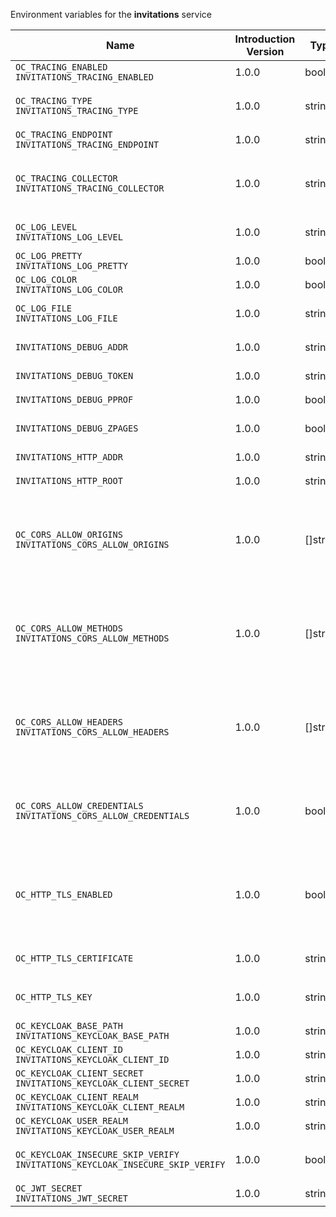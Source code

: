 Environment variables for the **invitations** service

| Name | Introduction Version | Type | Description | Default Value |
|---|---|---|---|---|
|`OC_TRACING_ENABLED`<br/>`INVITATIONS_TRACING_ENABLED`| 1.0.0 |bool|`Activates tracing.`|false|
|`OC_TRACING_TYPE`<br/>`INVITATIONS_TRACING_TYPE`| 1.0.0 |string|`The type of tracing. Defaults to '', which is the same as 'jaeger'. Allowed tracing types are 'jaeger' and '' as of now.`||
|`OC_TRACING_ENDPOINT`<br/>`INVITATIONS_TRACING_ENDPOINT`| 1.0.0 |string|`The endpoint of the tracing agent.`||
|`OC_TRACING_COLLECTOR`<br/>`INVITATIONS_TRACING_COLLECTOR`| 1.0.0 |string|`The HTTP endpoint for sending spans directly to a collector, i.e. \http://jaeger-collector:14268/api/traces. Only used if the tracing endpoint is unset.`||
|`OC_LOG_LEVEL`<br/>`INVITATIONS_LOG_LEVEL`| 1.0.0 |string|`The log level. Valid values are: 'panic', 'fatal', 'error', 'warn', 'info', 'debug', 'trace'.`||
|`OC_LOG_PRETTY`<br/>`INVITATIONS_LOG_PRETTY`| 1.0.0 |bool|`Activates pretty log output.`|false|
|`OC_LOG_COLOR`<br/>`INVITATIONS_LOG_COLOR`| 1.0.0 |bool|`Activates colorized log output.`|false|
|`OC_LOG_FILE`<br/>`INVITATIONS_LOG_FILE`| 1.0.0 |string|`The path to the log file. Activates logging to this file if set.`||
|`INVITATIONS_DEBUG_ADDR`| 1.0.0 |string|`Bind address of the debug server, where metrics, health, config and debug endpoints will be exposed.`|127.0.0.1:9269|
|`INVITATIONS_DEBUG_TOKEN`| 1.0.0 |string|`Token to secure the metrics endpoint.`||
|`INVITATIONS_DEBUG_PPROF`| 1.0.0 |bool|`Enables pprof, which can be used for profiling.`|false|
|`INVITATIONS_DEBUG_ZPAGES`| 1.0.0 |bool|`Enables zpages, which can be used for collecting and viewing in-memory traces.`|false|
|`INVITATIONS_HTTP_ADDR`| 1.0.0 |string|`The bind address of the HTTP service.`|127.0.0.1:9265|
|`INVITATIONS_HTTP_ROOT`| 1.0.0 |string|`Subdirectory that serves as the root for this HTTP service.`|/graph/v1.0|
|`OC_CORS_ALLOW_ORIGINS`<br/>`INVITATIONS_CORS_ALLOW_ORIGINS`| 1.0.0 |[]string|`A list of allowed CORS origins. See following chapter for more details: *Access-Control-Allow-Origin* at \https://developer.mozilla.org/en-US/docs/Web/HTTP/Headers/Access-Control-Allow-Origin. See the Environment Variable Types description for more details.`|[https://localhost:9200]|
|`OC_CORS_ALLOW_METHODS`<br/>`INVITATIONS_CORS_ALLOW_METHODS`| 1.0.0 |[]string|`A list of allowed CORS methods. See following chapter for more details: *Access-Control-Request-Method* at \https://developer.mozilla.org/en-US/docs/Web/HTTP/Headers/Access-Control-Request-Method. See the Environment Variable Types description for more details.`|[]|
|`OC_CORS_ALLOW_HEADERS`<br/>`INVITATIONS_CORS_ALLOW_HEADERS`| 1.0.0 |[]string|`A list of allowed CORS headers. See following chapter for more details: *Access-Control-Request-Headers* at \https://developer.mozilla.org/en-US/docs/Web/HTTP/Headers/Access-Control-Request-Headers. See the Environment Variable Types description for more details.`|[]|
|`OC_CORS_ALLOW_CREDENTIALS`<br/>`INVITATIONS_CORS_ALLOW_CREDENTIALS`| 1.0.0 |bool|`Allow credentials for CORS.See following chapter for more details: *Access-Control-Allow-Credentials* at \https://developer.mozilla.org/en-US/docs/Web/HTTP/Headers/Access-Control-Allow-Credentials.`|false|
|`OC_HTTP_TLS_ENABLED`| 1.0.0 |bool|`Activates TLS for the http based services using the server certifcate and key configured via OC_HTTP_TLS_CERTIFICATE and OC_HTTP_TLS_KEY. If OC_HTTP_TLS_CERTIFICATE is not set a temporary server certificate is generated - to be used with PROXY_INSECURE_BACKEND=true.`|false|
|`OC_HTTP_TLS_CERTIFICATE`| 1.0.0 |string|`Path/File name of the TLS server certificate (in PEM format) for the http services.`||
|`OC_HTTP_TLS_KEY`| 1.0.0 |string|`Path/File name for the TLS certificate key (in PEM format) for the server certificate to use for the http services.`||
|`OC_KEYCLOAK_BASE_PATH`<br/>`INVITATIONS_KEYCLOAK_BASE_PATH`| 1.0.0 |string|`The URL to access keycloak.`||
|`OC_KEYCLOAK_CLIENT_ID`<br/>`INVITATIONS_KEYCLOAK_CLIENT_ID`| 1.0.0 |string|`The client ID to authenticate with keycloak.`||
|`OC_KEYCLOAK_CLIENT_SECRET`<br/>`INVITATIONS_KEYCLOAK_CLIENT_SECRET`| 1.0.0 |string|`The client secret to use in authentication.`||
|`OC_KEYCLOAK_CLIENT_REALM`<br/>`INVITATIONS_KEYCLOAK_CLIENT_REALM`| 1.0.0 |string|`The realm the client is defined in.`||
|`OC_KEYCLOAK_USER_REALM`<br/>`INVITATIONS_KEYCLOAK_USER_REALM`| 1.0.0 |string|`The realm users are defined.`||
|`OC_KEYCLOAK_INSECURE_SKIP_VERIFY`<br/>`INVITATIONS_KEYCLOAK_INSECURE_SKIP_VERIFY`| 1.0.0 |bool|`Disable TLS certificate validation for Keycloak connections. Do not set this in production environments.`|false|
|`OC_JWT_SECRET`<br/>`INVITATIONS_JWT_SECRET`| 1.0.0 |string|`The secret to mint and validate jwt tokens.`||

